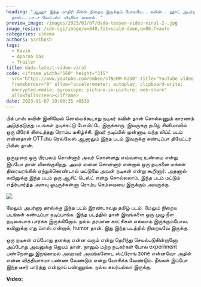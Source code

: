 ```yaml
---
heading: "ஆஹா இந்த மாதிரி சீன்ஸ் நிறைய இருக்கும் போலயே.. கவின்.. ஹாட் அபர்ணா
  தாஸ்.. டாடா லேட்டஸ்ட் வீடியோ வைரல். "
preview_image: /images/2023/01/07/dada-teaser-video-viral-2-.jpg
image_resize: /cdn-cgi/image/w=640,fit=scale-down,q=80,f=auto
categories: cinema
authors: Santhosh
tags:
  - Kavin
  - Aparna Das
  - Trailer
title: dada-latest-video-viral
code: <iframe width="560" height="315"
  src="https://www.youtube.com/embed/sTNsRM-KaS0" title="YouTube video player"
  frameborder="0" allow="accelerometer; autoplay; clipboard-write;
  encrypted-media; gyroscope; picture-in-picture; web-share"
  allowfullscreen></iframe>
date: 2023-01-07 19:00:35 +0530
---
```

பிக் பாஸ் கவின் இனிமேல் சொல்லக்கூடாது நடிகர் கவின் தான் சொல்லணும் காரணம் அடுத்தடுத்து படங்கள் நடிச்சுட்டு போயிட்டே இருக்காரு. இவருக்கு தமிழ் சினிமாவில் ஒரு பிரேக் கிடைத்தது ரொம்ப மகிழ்ச்சி. இவர் நடிப்பில் முன்னாடி வந்த லிப்ட் படம் என்னதான் OTTயில் ரெல்லேஸ் ஆனாலும் இந்த படம் இவருக்கு கண்டிப்பா தியேட்டர் ரிலீஸ் தான்.

ஒருமுறை ஒரு பிரபலம் சொன்னார்  அவர் சொன்னது எவ்வளவு உண்மை என்று இப்போ தான் விளங்குகிறது. அவர் என்ன சொன்னார் என்றால் ஒரு நடிகனை மக்கள் திரையரங்கில் ஏற்றுக்கொண்டால் மட்டுமே அவன் நடிகன் என்று கூறினார். அதனால் கவினுக்கு இந்த படம் ஒரு ஆசிட் டெஸ்ட் என்று சொல்லலாம். இந்த படம் மட்டும்  எதிர்பார்த்த அளவு ஓடிருச்சுன்னா ரொம்ப செம்மையை இருக்கும் அவருக்கு.

![](/images/2023/01/07/dada-teaser-video-viral-1-.jpg)

மேலும் அபர்ணா தாஸ்க்கு இந்த படம் இரண்டாவது தமிழ் படம். மேலும் நிறைய படங்கள் கண்டிப்பா நடிப்பாங்க. இந்த படத்தில் தான் இவங்களை ஒரு முழு நீள நடிகையாக பார்க்க இருக்கிறோம். நல்ல தரமான காட்சிகள் எல்லாம் இருக்கும்போல. கவினுக்கு எது ப்ளஸ் என்றால்,  humor தான். இது இந்த படத்தில் நிறையவே இருக்கு. 

ஒரு நடிகன் எப்போது தனக்கு என்ன வரும் என்று தெரிந்து செயல்படுகின்றானோ அப்போது அவனுக்கு ஜெயம் தான். நானும் மற்ற நடிகர்கள் போல experiment பண்றேன்னு இறங்காமல் அவரவர் அவங்களோட ஸ்ட்ரோங் zone என்னவோ அதில் என்ன வித்தியாசமா பண்ண வேண்டும் என்று யோசிக்க வேண்டும். நீங்கள் இப்போ இந்த டீசர் பார்த்து என்ஜாய் பண்ணுங்க. நல்ல கலர்புல்லா இருக்கு. 

**V﻿ideo:**
